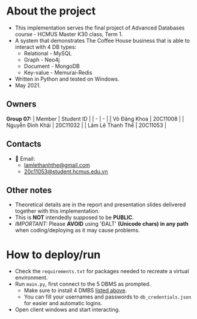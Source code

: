 # About the project

- This implementation serves the final project of Advanced Databases course - HCMUS Master K30 class, Term 1.
- A system that demonstrates The Coffee House business that is able to interact with 4 DB types:
  - Relational - MySQL
  - Graph - Neo4j
  - Document - MongoDB
  - Key-value - Memurai-Redis
- Written in Python and tested on Windows.
- May 2021.

## Owners

**Group 07:**
| Member | Student ID |
| - | - |
| Võ Đăng Khoa | 20C11008 |
| Nguyễn Đình Khải | 20C11032 |
| Lâm Lê Thanh Thế | 20C11053 |

## Contacts

- :email: Email:
  - lamlethanhthe@gmail.com
  - 20c11053@student.hcmus.edu.vn

## Other notes

- Theoretical details are in the report and presentation slides delivered together with this implementation.
- This is **NOT** intendedly supposed to be **PUBLIC**.
- *IMPORTANT:* Please **AVOID** using 'ĐALT' **(Unicode chars) in any path** when coding/deploying as it may cause problems.

# How to deploy/run

- Check the `requirements.txt` for packages needed to recreate a virtual environment.
- Run `main.py`, first connect to the 5 DBMS as prompted.
  - Make sure to install 4 DMBS [listed above](#about-the-project).
  - You can fill your usernames and passwords to `db_credentials.json` for easier and automatic logins.
- Open client windows and start interacting.